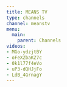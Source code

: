```yaml
---
title: MEANS TV
type: channels
channel: meanstv
menu:
  main:
    parent: Channels
videos:
- MGo-ydzjtBY
- oFeXZbaKZ7c
- 0k1l77f4eVo
- uP3-dQHJjFo
- LdB_4GrnagY
---
```

